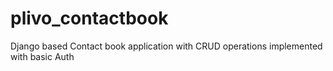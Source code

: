 # plivo_contactbook
Django based Contact book application with CRUD operations implemented with basic Auth
